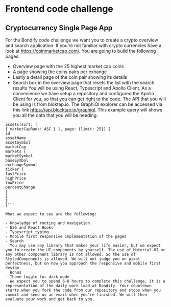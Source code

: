 # Frontend code challenge

## Cryptocurrency Single Page App

For the Bondify code challenge we want you to create a crypto overview and search application. If you’re not familiar with crypto currencies have a look at https://coinmarketcap.com/.
You are going to build the following pages:

- Overview page with the 25 highest market cap coins
- A page showing the coins pairs per exhange
- Lastly a detail page of the coin pair showing its details
- Search box in the overview page that resets the list with the search results
  You will be using React, Typescript and Apollo Client.
  As a convenience we have setup a repository and configured the Apollo Client for you, so that you can get right to the code. The API that you will be using is from bloktap.io. The GraphiQl explorer can be accessed via this link https://api.blocktap.io/graphiql.
  This example query will shows you all the data that you will be needing:

````query PageAssets {
assets(sort: [
{ marketCapRank: ASC } ], page: {limit: 25}) {
id
assetName
assetSymbol
marketCap
markets {
marketSymbol
baseSymbol
exchangeSymbol
ticker {
lastPrice
highPrice
lowPrice
percentChange
}
}
}
}```

What we expect to see are the following:

- Knowledge of routing and navigation
- ES6 and React Hooks
- Typescript typing
- Mobile first responsive implementation of the pages
- Search
  You may use any library that makes your life easier, but we expect you to create the UI-components by yourself. The use of Material-UI or any other component library is not allowed. So the use of StyledComponents is allowed. We will not judge you on pixel perfectness, but on how you approach the responsive and mobile first design.
  Bonus
- Theme toggle for dark mode
  We expect you to spend 6-8 hours to complete this challenge, it is a representation of the daily work load at Bondify. Your countdown starts when you fork the code from our repository and stops when you commit and send us an email when you’re finished. We will then evaluate your work and get back to you.
````
